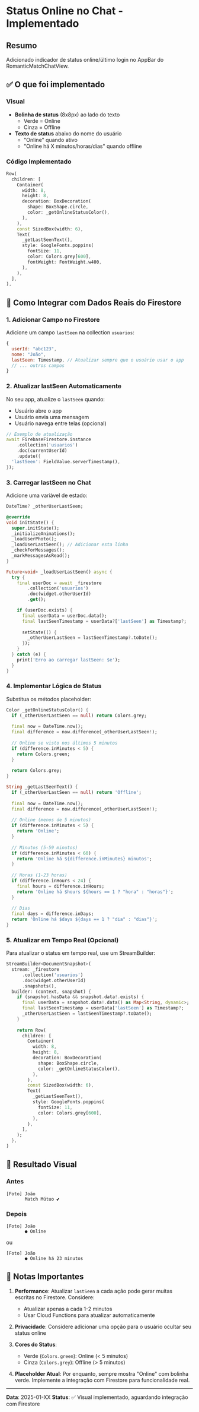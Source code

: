 # Status Online no Chat - Implementado

## Resumo
Adicionado indicador de status online/último login no AppBar do RomanticMatchChatView.

## ✅ O que foi implementado

### Visual
- **Bolinha de status** (8x8px) ao lado do texto
  - Verde = Online
  - Cinza = Offline
- **Texto de status** abaixo do nome do usuário
  - "Online" quando ativo
  - "Online há X minutos/horas/dias" quando offline

### Código Implementado

```dart
Row(
  children: [
    Container(
      width: 8,
      height: 8,
      decoration: BoxDecoration(
        shape: BoxShape.circle,
        color: _getOnlineStatusColor(),
      ),
    ),
    const SizedBox(width: 6),
    Text(
      _getLastSeenText(),
      style: GoogleFonts.poppins(
        fontSize: 11,
        color: Colors.grey[600],
        fontWeight: FontWeight.w400,
      ),
    ),
  ],
),
```

## 🔧 Como Integrar com Dados Reais do Firestore

### 1. Adicionar Campo no Firestore

Adicione um campo `lastSeen` na collection `usuarios`:

```javascript
{
  userId: "abc123",
  nome: "João",
  lastSeen: Timestamp, // Atualizar sempre que o usuário usar o app
  // ... outros campos
}
```

### 2. Atualizar lastSeen Automaticamente

No seu app, atualize o `lastSeen` quando:
- Usuário abre o app
- Usuário envia uma mensagem
- Usuário navega entre telas (opcional)

```dart
// Exemplo de atualização
await FirebaseFirestore.instance
    .collection('usuarios')
    .doc(currentUserId)
    .update({
  'lastSeen': FieldValue.serverTimestamp(),
});
```

### 3. Carregar lastSeen no Chat

Adicione uma variável de estado:

```dart
DateTime? _otherUserLastSeen;

@override
void initState() {
  super.initState();
  _initializeAnimations();
  _loadUserPhoto();
  _loadUserLastSeen(); // Adicionar esta linha
  _checkForMessages();
  _markMessagesAsRead();
}

Future<void> _loadUserLastSeen() async {
  try {
    final userDoc = await _firestore
        .collection('usuarios')
        .doc(widget.otherUserId)
        .get();

    if (userDoc.exists) {
      final userData = userDoc.data();
      final lastSeenTimestamp = userData?['lastSeen'] as Timestamp?;
      
      setState(() {
        _otherUserLastSeen = lastSeenTimestamp?.toDate();
      });
    }
  } catch (e) {
    print('Erro ao carregar lastSeen: $e');
  }
}
```

### 4. Implementar Lógica de Status

Substitua os métodos placeholder:

```dart
Color _getOnlineStatusColor() {
  if (_otherUserLastSeen == null) return Colors.grey;
  
  final now = DateTime.now();
  final difference = now.difference(_otherUserLastSeen!);
  
  // Online se visto nos últimos 5 minutos
  if (difference.inMinutes < 5) {
    return Colors.green;
  }
  
  return Colors.grey;
}

String _getLastSeenText() {
  if (_otherUserLastSeen == null) return 'Offline';
  
  final now = DateTime.now();
  final difference = now.difference(_otherUserLastSeen!);
  
  // Online (menos de 5 minutos)
  if (difference.inMinutes < 5) {
    return 'Online';
  }
  
  // Minutos (5-59 minutos)
  if (difference.inMinutes < 60) {
    return 'Online há ${difference.inMinutes} minutos';
  }
  
  // Horas (1-23 horas)
  if (difference.inHours < 24) {
    final hours = difference.inHours;
    return 'Online há $hours ${hours == 1 ? "hora" : "horas"}';
  }
  
  // Dias
  final days = difference.inDays;
  return 'Online há $days ${days == 1 ? "dia" : "dias"}';
}
```

### 5. Atualizar em Tempo Real (Opcional)

Para atualizar o status em tempo real, use um StreamBuilder:

```dart
StreamBuilder<DocumentSnapshot>(
  stream: _firestore
      .collection('usuarios')
      .doc(widget.otherUserId)
      .snapshots(),
  builder: (context, snapshot) {
    if (snapshot.hasData && snapshot.data!.exists) {
      final userData = snapshot.data!.data() as Map<String, dynamic>;
      final lastSeenTimestamp = userData['lastSeen'] as Timestamp?;
      _otherUserLastSeen = lastSeenTimestamp?.toDate();
    }
    
    return Row(
      children: [
        Container(
          width: 8,
          height: 8,
          decoration: BoxDecoration(
            shape: BoxShape.circle,
            color: _getOnlineStatusColor(),
          ),
        ),
        const SizedBox(width: 6),
        Text(
          _getLastSeenText(),
          style: GoogleFonts.poppins(
            fontSize: 11,
            color: Colors.grey[600],
          ),
        ),
      ],
    );
  },
)
```

## 🎨 Resultado Visual

### Antes
```
[Foto] João
       Match Mútuo 💕
```

### Depois
```
[Foto] João
       ● Online
```

ou

```
[Foto] João
       ● Online há 23 minutos
```

## 📝 Notas Importantes

1. **Performance**: Atualizar `lastSeen` a cada ação pode gerar muitas escritas no Firestore. Considere:
   - Atualizar apenas a cada 1-2 minutos
   - Usar Cloud Functions para atualizar automaticamente

2. **Privacidade**: Considere adicionar uma opção para o usuário ocultar seu status online

3. **Cores do Status**:
   - Verde (`Colors.green`): Online (< 5 minutos)
   - Cinza (`Colors.grey`): Offline (> 5 minutos)

4. **Placeholder Atual**: Por enquanto, sempre mostra "Online" com bolinha verde. Implemente a integração com Firestore para funcionalidade real.

---

**Data**: 2025-01-XX
**Status**: ✅ Visual implementado, aguardando integração com Firestore
